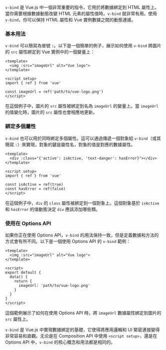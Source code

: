 `v-bind` 是 Vue.js 中一個非常重要的指令，它用於將數據綁定到 HTML 屬性上。當你需要根據數據動態改變 HTML 元素的屬性值時，`v-bind` 就非常有用。使用 `v-bind`，你可以保持 HTML 屬性和 Vue 實例數據之間的動態連接。

### 基本用法

`v-bind` 可以簡寫為冒號 `:`。以下是一個簡單的例子，展示如何使用 `v-bind` 將圖片的 `src` 屬性綁定到 Vue 實例中的一個變量上：

```vue
<template>
  <img :src="imageUrl" alt="Vue logo">
</template>

<script setup>
import { ref } from 'vue'

const imageUrl = ref('path/to/vue-logo.png')
</script>
```

在這個例子中，圖片的 `src` 屬性被綁定到名為 `imageUrl` 的變量上。當 `imageUrl` 的值變化時，圖片的 `src` 屬性也會相應地更新。

### 綁定多個屬性

`v-bind` 也可以用於同時綁定多個屬性。這可以通過傳遞一個對象給 `v-bind`（或其簡寫 `:`）來實現，對象的鍵是屬性名，對象的值是對應的數據屬性。

```vue
<template>
  <div :class="{'active': isActive, 'text-danger': hasError}"></div>
</template>

<script setup>
import { ref } from 'vue'

const isActive = ref(true)
const hasError = ref(false)
</script>
```

在這個例子中，`div` 的 `class` 屬性被綁定到一個對象上。這個對象基於 `isActive` 和 `hasError` 的值動態決定 `div` 應該添加哪些類。

### 使用在 Options API

如果你正在使用 Options API，`v-bind` 的用法保持一致，但是定義數據和方法的方式會有所不同。以下是一個使用 Options API 的 `v-bind` 範例：

```vue
<template>
  <img :src="imageUrl" alt="Vue logo">
</template>

<script>
export default {
  data() {
    return {
      imageUrl: 'path/to/vue-logo.png'
    }
  }
}
</script>
```

這個範例展示了如何在使用 Options API 時，將 `imageUrl` 數據屬性綁定到圖片的 `src` 屬性上。

`v-bind` 是 Vue.js 中實現數據綁定的基礎，它使得將應用邏輯和 UI 緊密連接變得非常容易和直觀。无论是在 Composition API 中使用 `<script setup>`，還是在 Options API 中，`v-bind` 的核心概念和用法都是相同的。